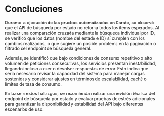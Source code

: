 # Concluciones 
Durante la ejecución de las pruebas automatizadas en Karate, se observó que el API de búsqueda por estado no retorna todos los items esperados. Al realizar una comparación cruzada mediante la búsqueda individual por ID, se verificó que los datos (nombre del estado e ID) sí cumplen con los cambios realizados, lo que sugiere un posible problema en la paginación o filtrado del endpoint de búsqueda general.

Además, se identificó que bajo condiciones de consumo repetitivo o alto volumen de peticiones consecutivas, los servicios presentan inestabilidad, llegando incluso a caer o devolver respuestas de error. Esto indica que sería necesario revisar la capacidad del sistema para manejar cargas sostenidas y considerar ajustes en términos de escalabilidad, caché o límites de tasa de consumo.

En base a estos hallazgos, se recomienda realizar una revisión técnica del endpoint de búsqueda por estado y evaluar pruebas de estrés adicionales para garantizar la disponibilidad y estabilidad del API bajo diferentes escenarios de uso.


